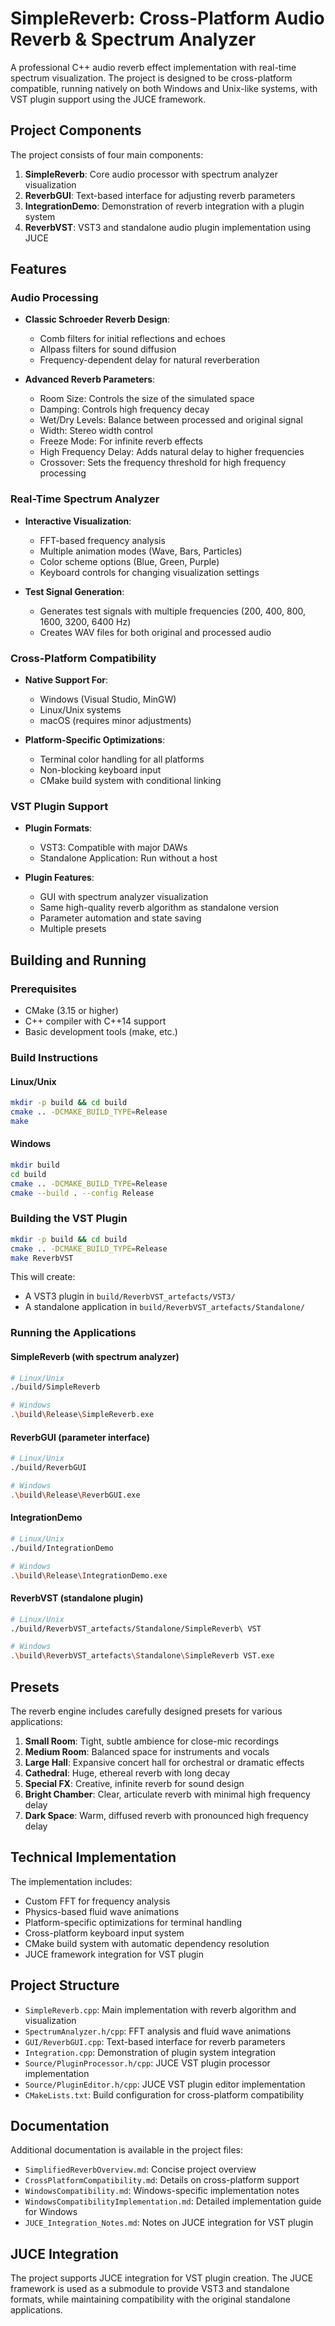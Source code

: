 # SimpleReverb: Cross-Platform Audio Reverb & Spectrum Analyzer

A professional C++ audio reverb effect implementation with real-time spectrum visualization. The project is designed to be cross-platform compatible, running natively on both Windows and Unix-like systems, with VST plugin support using the JUCE framework.

## Project Components

The project consists of four main components:

1. **SimpleReverb**: Core audio processor with spectrum analyzer visualization
2. **ReverbGUI**: Text-based interface for adjusting reverb parameters
3. **IntegrationDemo**: Demonstration of reverb integration with a plugin system
4. **ReverbVST**: VST3 and standalone audio plugin implementation using JUCE

## Features

### Audio Processing

- **Classic Schroeder Reverb Design**:
  - Comb filters for initial reflections and echoes
  - Allpass filters for sound diffusion
  - Frequency-dependent delay for natural reverberation
  
- **Advanced Reverb Parameters**:
  - Room Size: Controls the size of the simulated space
  - Damping: Controls high frequency decay
  - Wet/Dry Levels: Balance between processed and original signal
  - Width: Stereo width control
  - Freeze Mode: For infinite reverb effects
  - High Frequency Delay: Adds natural delay to higher frequencies
  - Crossover: Sets the frequency threshold for high frequency processing

### Real-Time Spectrum Analyzer

- **Interactive Visualization**:
  - FFT-based frequency analysis
  - Multiple animation modes (Wave, Bars, Particles)
  - Color scheme options (Blue, Green, Purple)
  - Keyboard controls for changing visualization settings

- **Test Signal Generation**:
  - Generates test signals with multiple frequencies (200, 400, 800, 1600, 3200, 6400 Hz)
  - Creates WAV files for both original and processed audio

### Cross-Platform Compatibility

- **Native Support For**:
  - Windows (Visual Studio, MinGW)
  - Linux/Unix systems
  - macOS (requires minor adjustments)

- **Platform-Specific Optimizations**:
  - Terminal color handling for all platforms
  - Non-blocking keyboard input
  - CMake build system with conditional linking

### VST Plugin Support

- **Plugin Formats**:
  - VST3: Compatible with major DAWs
  - Standalone Application: Run without a host

- **Plugin Features**:
  - GUI with spectrum analyzer visualization
  - Same high-quality reverb algorithm as standalone version
  - Parameter automation and state saving
  - Multiple presets

## Building and Running

### Prerequisites

- CMake (3.15 or higher)
- C++ compiler with C++14 support
- Basic development tools (make, etc.)

### Build Instructions

#### Linux/Unix

```bash
mkdir -p build && cd build
cmake .. -DCMAKE_BUILD_TYPE=Release
make
```

#### Windows

```bash
mkdir build
cd build
cmake .. -DCMAKE_BUILD_TYPE=Release
cmake --build . --config Release
```

### Building the VST Plugin

```bash
mkdir -p build && cd build
cmake .. -DCMAKE_BUILD_TYPE=Release
make ReverbVST
```

This will create:
- A VST3 plugin in `build/ReverbVST_artefacts/VST3/`
- A standalone application in `build/ReverbVST_artefacts/Standalone/`

### Running the Applications

#### SimpleReverb (with spectrum analyzer)

```bash
# Linux/Unix
./build/SimpleReverb

# Windows
.\build\Release\SimpleReverb.exe
```

#### ReverbGUI (parameter interface)

```bash
# Linux/Unix
./build/ReverbGUI

# Windows
.\build\Release\ReverbGUI.exe
```

#### IntegrationDemo

```bash
# Linux/Unix
./build/IntegrationDemo

# Windows
.\build\Release\IntegrationDemo.exe
```

#### ReverbVST (standalone plugin)

```bash
# Linux/Unix
./build/ReverbVST_artefacts/Standalone/SimpleReverb\ VST

# Windows
.\build\ReverbVST_artefacts\Standalone\SimpleReverb VST.exe
```

## Presets

The reverb engine includes carefully designed presets for various applications:

1. **Small Room**: Tight, subtle ambience for close-mic recordings
2. **Medium Room**: Balanced space for instruments and vocals
3. **Large Hall**: Expansive concert hall for orchestral or dramatic effects
4. **Cathedral**: Huge, ethereal reverb with long decay
5. **Special FX**: Creative, infinite reverb for sound design
6. **Bright Chamber**: Clear, articulate reverb with minimal high frequency delay
7. **Dark Space**: Warm, diffused reverb with pronounced high frequency delay

## Technical Implementation

The implementation includes:

- Custom FFT for frequency analysis
- Physics-based fluid wave animations
- Platform-specific optimizations for terminal handling
- Cross-platform keyboard input system
- CMake build system with automatic dependency resolution
- JUCE framework integration for VST plugin

## Project Structure

- `SimpleReverb.cpp`: Main implementation with reverb algorithm and visualization
- `SpectrumAnalyzer.h/cpp`: FFT analysis and fluid wave animations
- `GUI/ReverbGUI.cpp`: Text-based interface for reverb parameters
- `Integration.cpp`: Demonstration of plugin system integration
- `Source/PluginProcessor.h/cpp`: JUCE VST plugin processor implementation
- `Source/PluginEditor.h/cpp`: JUCE VST plugin editor implementation
- `CMakeLists.txt`: Build configuration for cross-platform compatibility

## Documentation

Additional documentation is available in the project files:

- `SimplifiedReverbOverview.md`: Concise project overview
- `CrossPlatformCompatibility.md`: Details on cross-platform support
- `WindowsCompatibility.md`: Windows-specific implementation notes
- `WindowsCompatibilityImplementation.md`: Detailed implementation guide for Windows
- `JUCE_Integration_Notes.md`: Notes on JUCE integration for VST plugin

## JUCE Integration

The project supports JUCE integration for VST plugin creation. The JUCE framework is used as a submodule to provide VST3 and standalone formats, while maintaining compatibility with the original standalone applications.
